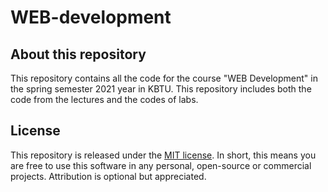 # WEB-development
## About this repository
This repository contains all the code for the course "WEB Development" in the spring semester 2021 year in KBTU. This repository includes both the code from the lectures and the codes of labs.
## License
This repository is released under the [MIT license](LICENSE.md). In short, this means you are free to use this software in any personal, open-source or commercial projects. Attribution is optional but appreciated.
